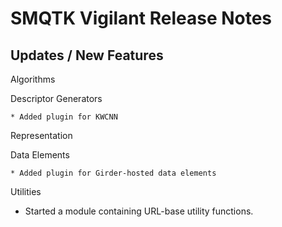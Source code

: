 SMQTK Vigilant Release Notes
============================


Updates / New Features
----------------------

Algorithms

  Descriptor Generators

    * Added plugin for KWCNN

Representation

  Data Elements

    * Added plugin for Girder-hosted data elements

Utilities

  * Started a module containing URL-base utility functions.
